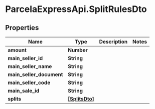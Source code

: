 # ParcelaExpressApi.SplitRulesDto

## Properties

Name | Type | Description | Notes
------------ | ------------- | ------------- | -------------
**amount** | **Number** |  | 
**main_seller_id** | **String** |  | 
**main_seller_name** | **String** |  | 
**main_seller_document** | **String** |  | 
**main_seller_code** | **String** |  | 
**main_sale_id** | **String** |  | 
**splits** | [**[SplitsDto]**](SplitsDto.md) |  | 


